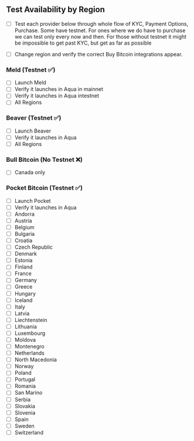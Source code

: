 ## Test Availability by Region

- [ ] Test each provider below through whole flow of KYC, Payment Options, Purchase. Some have testnet.
      For ones where we do have to purchase we can test only every now and then. 
      For those without testnet it might be impossible to get past KYC, but get as far as possible
- [ ] Change region and verify the correct Buy Bitcoin integrations appear.


### Meld (Testnet ✅)
- [ ] Launch Meld
- [ ] Verify it launches in Aqua in mainnet
- [ ] Verify it launches in Aqua intestnet
- [ ] All Regions

### Beaver (Testnet ✅)
- [ ] Launch Beaver
- [ ] Verify it launches in Aqua
- [ ] All Regions

### Bull Bitcoin (No Testnet ❌)
- [ ] Canada only

### Pocket Bitcoin (Testnet ✅)
- [ ] Launch Pocket
- [ ] Verify it launches in Aqua
- [ ] Andorra
- [ ] Austria
- [ ] Belgium
- [ ] Bulgaria
- [ ] Croatia
- [ ] Czech Republic
- [ ] Denmark
- [ ] Estonia
- [ ] Finland
- [ ] France
- [ ] Germany
- [ ] Greece
- [ ] Hungary
- [ ] Iceland
- [ ] Italy
- [ ] Latvia
- [ ] Liechtenstein
- [ ] Lithuania
- [ ] Luxembourg
- [ ] Moldova
- [ ] Montenegro
- [ ] Netherlands
- [ ] North Macedonia
- [ ] Norway
- [ ] Poland
- [ ] Portugal
- [ ] Romania
- [ ] San Marino
- [ ] Serbia
- [ ] Slovakia
- [ ] Slovenia
- [ ] Spain
- [ ] Sweden
- [ ] Switzerland
